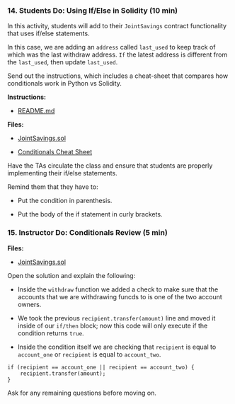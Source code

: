 ### 14. Students Do: Using If/Else in Solidity (10 min)

In this activity, students will add to their `JointSavings` contract functionality that uses if/else statements.

In this case, we are adding an `address` called `last_used` to keep track of which was the last withdraw address.
`If` the latest address is different from the `last_used`, then update `last_used`.

Send out the instructions, which includes a cheat-sheet that compares how conditionals work in Python vs Solidity.

**Instructions:**

* [README.md](Activities/14-Stu_If_Else/README.md)

**Files:**

* [JointSavings.sol](Activities/14-Stu_If_Else/Unsolved/JointSavings.sol)

* [Conditionals Cheat Sheet](Activities/14-Stu_If_Else/Conditionals_Cheatsheet.md)

Have the TAs circulate the class and ensure that students are properly implementing their if/else statements.

Remind them that they have to:

* Put the condition in parenthesis.

* Put the body of the if statement in curly brackets.

### 15. Instructor Do: Conditionals Review (5 min)

**Files:**

* [JointSavings.sol](Activities/14-Stu_If_Else/Solved/JointSavings.sol)

Open the solution and explain the following:

* Inside the `withdraw` function we added a check to make sure that the accounts that we are withdrawing funcds to is one of the two account owners.

* We took the previous `recipient.transfer(amount)` line and moved it inside of our `if/then` block; now this code will only execute if the condition returns `true`.

* Inside the condition itself we are checking that `recipient` is equal to `account_one` or `recipient` is equal to `account_two`.

```Solidity
if (recipient == account_one || recipient == account_two) {
    recipient.transfer(amount);
}
```

Ask for any remaining questions before moving on.
